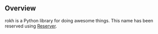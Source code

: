 
## Overview
rokh is a Python library for doing awesome things.
This name has been reserved using [Reserver](https://github.com/openscilab/reserver).
